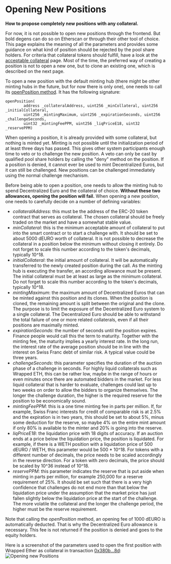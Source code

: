 # Opening New Positions

**How to propose completely new positions with any collateral.**

For now, it is not possible to open new positions through the frontend. But bold degens can do so on Etherscan or through their other tool of choice. This page explains the meaning of all the parameters and provides some guidance on what kind of position should be rejected by the pool share holders. For criteria that collateral tokens should fulfill, have a look at the [acceptable collateral](https://github.com/DecentralizedEuro-dEURO/DecentralizedEuro/discussions/11) page. Most of the time, the preferred way of creating a position is not to open a new one, but to clone an existing one, which is described on the next page.

To open a new position with the default minting hub (there might be other minting hubs in the future, but for now there is only one), one needs to call its [openPosition method](https://github.com/DecentralizedEuro-dEURO/DecentralizedEuro/blob/main/contracts/MintingHub.sol). It has the following signature:

```solidity
openPosition(
        address _collateralAddress, uint256 _minCollateral, uint256 _initialCollateral,
        uint256 _mintingMaximum, uint256 _expirationSeconds, uint256 _challengeSeconds,
        uint32 _mintingFeePPM, uint256 _liqPriceE18, uint32 _reservePPM)
```

When opening a position, it is already provided with some collateral, but nothing is minted yet. Minting is not possible until the initialization period of at least three days has passed. This gives other system participants enough time to veto or to challenge the new position. A veto can only be cast by qualified pool share holders by calling the "deny" method on the position. If a position is denied, it cannot ever be used to mint Decentralized Euros, but it can still be challenged. New positions can be challenged immediately using the normal challenge mechanism.&#x20;

Before being able to open a position, one needs to allow the minting hub to spend Decentralized Euro and the collateral of choice. **Without these two allowances, opening the position will fail.** When opening a new position, one needs to carefully decide on a number of defining variables:

* _collateralAddress_: this must be the address of the ERC-20 token contract that serves as collateral. The chosen collateral should be freely traded on the market and have a somewhat stable value.
* _minCollateral_: this is the minimum acceptable amount of collateral to put into the smart contract or to start a challenge with. It should be set to about 5000 dEURO worth of collateral. It is not possible to decrease the collateral in a position below the minimum without closing it entirely. Do not forget to scale this number according to the token's decimals, typically 10^18.
* _initialCollateral_: the initial amount of collateral. It will be automatically transferred to the newly created position during the call. As the minting hub is executing the transfer, an according allowance must be present. The initial collateral must be at least as large as the minimum collateral. Do not forget to scale this number according to the token's decimals, typically 10^18.
* _mintingMaximum_: the maximum amount of Decentralized Euros that can be minted against this position and its clones. When the position is cloned, the remaining amount is split between the original and the clone. The purpose is to limit the exposure of the Decentralized Euro system to a single collateral. The Decentralized Euro should be able to withstand the total failure of one or more related collaterals, even if all their positions are maximally minted.
* _expirationSeconds_: the number of seconds until the position expires. Finance people would call this the term to maturity. Together with the minting fee, the maturity implies a yearly interest rate. In the long run, the interest rate of the average position should be in line with the interest on Swiss Franc debt of similar risk. A typical value could be three years.
* _challengeSeconds_: this parameter specifies the duration of the auction phase of a challenge in seconds. For highly liquid collaterals such as Wrapped ETH, this can be rather low, maybe in the range of hours or even minutes once there are automated bidders in the market. For less liquid collateral that is harder to evaluate, challenges could last up to two weeks on order to allow the bidders to organize themselves. The longer the challenge duration, the higher is the required reserve for the position to be economically sound.
* _mintingFeePPM_: this is a one time minting fee in parts per million. If, for example, Swiss Franc interests for credit of comparable risk is at 2.5% and the expiration is in two years, this should be set to about 5%, minus some deduction for the reserve, so maybe 4% on the entire mint amount if only 80% is available to the minter and 20% is going into the reserve.
* _liqPriceE18_: the liquidation price with 18 digits of accuracy. If an auction ends at a price below the liquidation price, the position is liquidated. For example, if there is a WETH position with a liquidation price of 500 dEURO / WETH, this parameter would be 500 \* 10^18. For tokens with a different number of decimals, the price needs to be scaled accordingly in the reverse direction. For a token with zero decimals, the price should be scaled by 10^36 instead of 10^18.
* _reservePPM_: this parameter indicates the reserve that is put aside when minting in parts per million, for example 250,000 for a reserve requirement of 25%. It should be set such that there is a very high confidence that challenges do not end more than that below the liquidation price under the assumption that the market price has just fallen slightly below the liquidation price at the start of the challenge. The more volatile the collateral and the longer the challenge period, the higher must be the reserve requirement.

Note that calling the _openPosition_ method, an opening fee of 1000 dEURO is automatically deducted. That is why the Decentralized Euro allowance is necessary. This fee is not returned if the position is denied and goes to the equity holders.

Here is a screenshot of the parameters used to open the first position with Wrapped Ether as collateral in transaction [0x380b...8d](https://etherscan.io/tx/0x380b574e4b9489c8ffe66ae169156d4aaeba44ec29bb173dc208740086bf128d):
![Opening new Positions](https://github.com/DFXswiss/DecentralizedEuro-docu/assets/169650174/e473d152-62ce-4880-ac35-c7a672e585fd)
